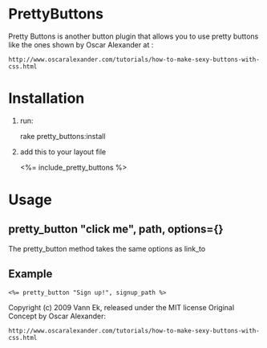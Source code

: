 PrettyButtons
=============

Pretty Buttons is another button plugin that allows you to use pretty buttons like the ones shown by Oscar Alexander at : 

    http://www.oscaralexander.com/tutorials/how-to-make-sexy-buttons-with-css.html
    
    
Installation    
============

1. run:

    rake pretty_buttons:install
    
2. add this to your layout file

    <%= include_pretty_buttons %>
    
Usage
=====

pretty_button "click me", path, options={}
------------------------------------------

The pretty_button method takes the same options as link_to

Example
-------

    <%= pretty_button "Sign up!", signup_path %>
    

Copyright (c) 2009 Vann Ek, released under the MIT license
Original Concept by Oscar Alexander:

    http://www.oscaralexander.com/tutorials/how-to-make-sexy-buttons-with-css.html